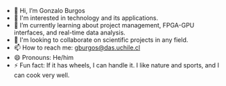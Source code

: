 - 👋 Hi, I’m Gonzalo Burgos
- 👀 I'm interested in technology and its applications.
- 🌱 I’m currently learning about project management, FPGA-GPU interfaces, and real-time data analysis.
- 💞️ I'm looking to collaborate on scientific projects in any field.
- 📫 How to reach me: gburgos@das.uchile.cl
- 😄 Pronouns: He/him
- ⚡ Fun fact: If it has wheels, I can handle it. I like nature and sports, and I can cook very well.

<!---
GonUchile/GonUchile is a ✨ special ✨ repository because its `README.md` (this file) appears on your GitHub profile.
You can click the Preview link to take a look at your changes.
--->

